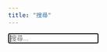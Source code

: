 ```yaml
---
title: "搜尋"
---
```


<input id="site-search" placeholder="搜尋..." autofocus />
<div id="search-results"></div>

<script>
(async()=>{
  try{
    const data = await fetch('/index.json').then(r=>r.json());
    const input = document.getElementById('site-search');
    const out = document.getElementById('search-results');
    function render(list){
      out.innerHTML = list.map(p=>`<div><a href="${p.url}"><strong>${p.title}</strong></a><p>${p.summary}</p></div>`).join('') || '<p>沒有結果</p>';
    }
    input.addEventListener('input', e=>{
      const q = e.target.value.trim().toLowerCase();
      if(!q){ out.innerHTML=''; return; }
      render(data.filter(p=> (p.title||'').toLowerCase().includes(q) || (p.content||'').toLowerCase().includes(q)).slice(0,40));
    });
  }catch(e){ console.error(e); }
})();
</script>
